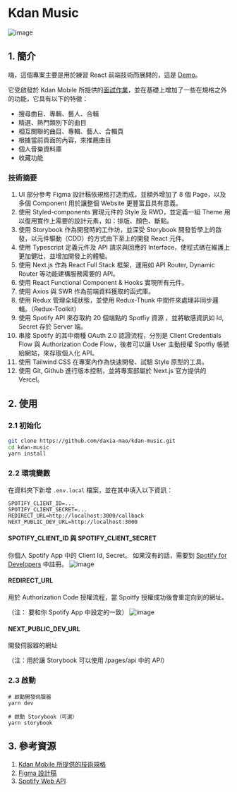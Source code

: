 # Kdan Music
![image](https://github.com/daxia-mao/kdan-music/assets/15911310/04237c73-259f-43cf-91ca-268df6eac26a)
## 1. 簡介
嗨，這個專案主要是用於練習 React 前端技術而展開的，這是 [Demo](kdan-music.vercel.app)。

它受啟發於 Kdan Mobile 所提供的[面試作業](https://hackmd.io/@on7LKsFXRgusGofpyrHmjg/SyhX4WXJi)，並在基礎上增加了一些在規格之外的功能，它具有以下的特徵：
- 搜尋曲目、專輯、藝人、合輯
- 精選、熱門類別下的曲目
- 相互關聯的曲目、專輯、藝人、合輯頁
- 根據當前頁面的內容，來推薦曲目
- 個人音樂資料庫
- 收藏功能

### 技術摘要
1. UI 部分參考 Figma 設計稿依規格打造而成，並額外增加了 8 個 Page，以及多個 Component 用於讓整個 Website 更豐富且具有意義。
2. 使用 Styled-components 實現元件的 Style 及 RWD，並定義一組 Theme 用以復用實作上需要的設計元素，如：排版、顏色、斷點。
3. 使用 Storybook 作為開發時的工作坊，並深受 Storybook 開發哲學上的啟發，以元件驅動（CDD）的方式由下至上的開發 React 元件。
4. 使用 Typescript 定義元件及 API 請求與回應的 Interface，使程式碼在維護上更加健壯，並增加開發上的體驗。
5. 使用 Next.js 作為 React Full Stack 框架，運用如 API Router, Dynamic Router 等功能建構服務需要的 API。
6. 使用 React Functional Component & Hooks 實現所有元件。
7. 使用 Axios 與 SWR 作為前端資料獲取的函式庫。
8. 使用 Redux 管理全域狀態，並使用 Redux-Thunk 中間件來處理非同步邏輯。（Redux-Toolkit）
9. 使用 Spotify API 來存取約 20 個端點的 Spotfiy 資源 ，並將敏感資訊如 Id, Secret 存於 Server 端。
10. 串接 Spotify 的其中兩種 OAuth 2.0 認證流程，分別是 Client Credentials Flow 與 Authorization Code Flow，後者可以讓 User 主動授權 Spotfiy 帳號給網站，來存取個人化 API。
11. 使用 Tailwind CSS 在專案內作為快速開發、試驗 Style 原型的工具。
12. 使用 Git, Github 進行版本控制，並將專案部屬於 Next.js 官方提供的 Vercel。
## 2. 使用
### 2.1 初始化
```bash
git clone https://github.com/daxia-mao/kdan-music.git
cd kdan-music
yarn install
```
### 2.2 環境變數
在資料夾下新增 `.env.local` 檔案，並在其中填入以下資訊：
```env
SPOTIFY_CLIENT_ID=...
SPOTIFY_CLIENT_SECRET=...
REDIRECT_URL=http://localhost:3000/callback
NEXT_PUBLIC_DEV_URL=http://localhost:3000
```
#### SPOTIFY_CLIENT_ID 與 SPOTIFY_CLIENT_SECRET
你個人 Spotify App 中的 Client Id, Secret。 如果沒有的話，需要到 [Spotify for Developers](https://developer.spotify.com/dashboard) 中註冊。
![image](https://github.com/daxia-mao/kdan-music/assets/15911310/f398e8ad-e00d-4320-b73e-aa2af60324fc)

#### REDIRECT_URL
用於 Authorization Code 授權流程，當 Spoitfy 授權成功後會重定向到的網址。

（注： 要和你 Spotify App 中設定的一致）
![image](https://github.com/daxia-mao/kdan-music/assets/15911310/6564e879-2dbf-43c6-9559-441a23093baa)

#### NEXT_PUBLIC_DEV_URL
開發伺服器的網址

（注：用於讓 Storybook 可以使用 /pages/api 中的 API）

### 2.3 啟動
```shell
# 啟動開發伺服器
yarn dev

# 啟動 Storybook（可選）
yarn storybook
```
## 3. 參考資源
1. [Kdan Mobile 所提供的技術規格](https://hackmd.io/@on7LKsFXRgusGofpyrHmjg/SyhX4WXJi)
2. [Figma 設計稿](https://www.figma.com/file/C0cxEy9XvTffDC0cQ2deNM/Sounds-effect-library---responsive-landing-page-(Community)?type=design&node-id=264-713&mode=design)
3. [Spotify Web API](https://developer.spotify.com/documentation/web-api)

